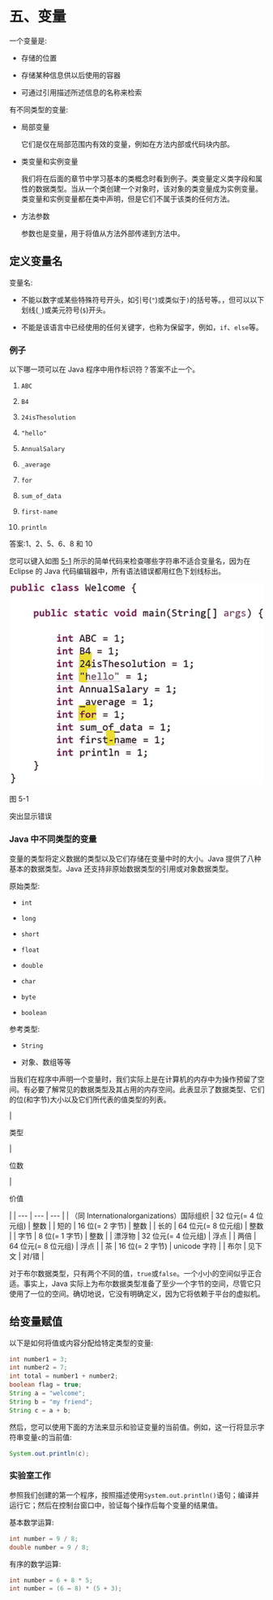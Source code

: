 # 五、变量

一个变量是:

*   存储的位置

*   存储某种信息供以后使用的容器

*   可通过引用描述所述信息的名称来检索

有不同类型的变量:

*   局部变量

    它们是仅在局部范围内有效的变量，例如在方法内部或代码块内部。

*   类变量和实例变量

    我们将在后面的章节中学习基本的类概念时看到例子。类变量定义类字段和属性的数据类型。当从一个类创建一个对象时，该对象的类变量成为实例变量。类变量和实例变量都在类中声明，但是它们不属于该类的任何方法。

*   方法参数

    参数也是变量，用于将值从方法外部传递到方法中。

## 定义变量名

变量名:

*   不能以数字或某些特殊符号开头，如引号(`"`)或类似于`)`的括号等。，但可以以下划线(`_`)或美元符号(`$`)开头。

*   不能是该语言中已经使用的任何关键字，也称为保留字，例如，`if`、`else`等。

### 例子

以下哪一项可以在 Java 程序中用作标识符？答案不止一个。

1.  `ABC`

2.  `B4`

3.  `24isThesolution`

4.  `"hello"`

5.  `AnnualSalary`

6.  `_average`

7.  `for`

8.  `sum_of_data`

9.  `first-name`

10.  `println`

答案:1、2、5、6、8 和 10

您可以键入如图 [5-1](#Fig1) 所示的简单代码来检查哪些字符串不适合变量名，因为在 Eclipse 的 Java 代码编辑器中，所有语法错误都用红色下划线标出。

![img/485723_1_En_5_Fig1_HTML.jpg](img/485723_1_En_5_Fig1_HTML.jpg)

图 5-1

突出显示错误

### Java 中不同类型的变量

变量的类型将定义数据的类型以及它们存储在变量中时的大小。Java 提供了八种基本的数据类型。Java 还支持非原始数据类型的引用或对象数据类型。

原始类型:

*   `int`

*   `long`

*   `short`

*   `float`

*   `double`

*   `char`

*   `byte`

*   `boolean`

参考类型:

*   `String`

*   对象、数组等等

当我们在程序中声明一个变量时，我们实际上是在计算机的内存中为操作预留了空间。有必要了解常见的数据类型及其占用的内存空间。此表显示了数据类型、它们的位(和字节)大小以及它们所代表的值类型的列表。

<colgroup><col class="tcol1 align-left"> <col class="tcol2 align-left"> <col class="tcol3 align-left"></colgroup> 
| 

类型

 | 

位数

 | 

价值

 |
| --- | --- | --- |
| （同 Internationalorganizations）国际组织 | 32 位元(= 4 位元组) | 整数 |
| 短的 | 16 位(= 2 字节) | 整数 |
| 长的 | 64 位元(= 8 位元组) | 整数 |
| 字节 | 8 位(= 1 字节) | 整数 |
| 漂浮物 | 32 位元(= 4 位元组) | 浮点 |
| 两倍 | 64 位元(= 8 位元组) | 浮点 |
| 茶 | 16 位(= 2 字节) | unicode 字符 |
| 布尔 | 见下文 | 对/错 |

对于布尔数据类型，只有两个不同的值，`true`或`false`。一个小小的空间似乎正合适。事实上，Java 实际上为布尔数据类型准备了至少一个字节的空间，尽管它只使用了一位的空间。确切地说，它没有明确定义，因为它将依赖于平台的虚拟机。

## 给变量赋值

以下是如何将值或内容分配给特定类型的变量:

```java
int number1 = 3;
int number2 = 7;
int total = number1 + number2;
boolean flag = true;
String a = "welcome";
String b = "my friend";
String c = a + b;

```

然后，您可以使用下面的方法来显示和验证变量的当前值。例如，这一行将显示字符串变量`c`的当前值:

```java
System.out.println(c);

```

### 实验室工作

参照我们创建的第一个程序，按照描述使用`System.out.println()`语句；编译并运行它；然后在控制台窗口中，验证每个操作后每个变量的结果值。

基本数学运算:

```java
int number = 9 / 8;
double number = 9 / 8;

```

有序的数学运算:

```java
int number = 6 + 8 * 5;
int number = (6 – 8) * (5 + 3);

```